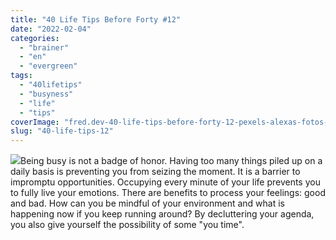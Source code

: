 ```yaml
---
title: "40 Life Tips Before Forty #12"
date: "2022-02-04"
categories: 
  - "brainer"
  - "en"
  - "evergreen"
tags: 
  - "40lifetips"
  - "busyness"
  - "life"
  - "tips"
coverImage: "fred.dev-40-life-tips-before-forty-12-pexels-alexas-fotos-2198671-scaled.jpg"
slug: "40-life-tips-12"
---
```


![](images/fred.dev-40-life-tips-before-forty-12-Tips-12.png)Being busy is not a badge of honor. Having too many things piled up on a daily basis is preventing you from seizing the moment. It is a barrier to impromptu opportunities. Occupying every minute of your life prevents you to fully live your emotions. There are benefits to process your feelings: good and bad. How can you be mindful of your environment and what is happening now if you keep running around? By decluttering your agenda, you also give yourself the possibility of some "you time".
